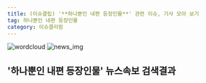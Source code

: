 ```yaml
---
title: (이슈클립) '**하나뿐인 내편 등장인물**' 관련 이슈, 기사 모아 보기
tag: 하나뿐인 내편 등장인물
category: 이슈클리핑
---
```

![wordcloud](https://s3.ap-northeast-2.amazonaws.com/lyrics101-wordcloud/2018-09-15-1537015463.png)
![news_img](https://user-images.githubusercontent.com/42597476/44507050-1206f400-a6e4-11e8-8d98-7ffbfebb353f.png)
## **'**하나뿐인 내편 등장인물**'** 뉴스속보 검색결과

